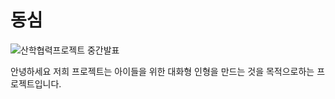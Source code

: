 # 동심
![산학협력프로젝트 중간발표](https://github.com/user-attachments/assets/6484a0fb-140b-4e9d-b550-ff16841d1285)

안녕하세요 저희 프로젝트는 아이들을 위한 대화형 인형을 만드는 것을 목적으로하는 프로젝트입니다.
